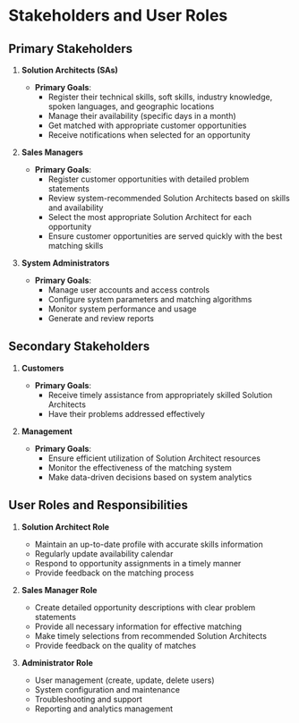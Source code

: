 # Stakeholders and User Roles

## Primary Stakeholders

1. **Solution Architects (SAs)**
   - **Primary Goals**: 
     - Register their technical skills, soft skills, industry knowledge, spoken languages, and geographic locations
     - Manage their availability (specific days in a month)
     - Get matched with appropriate customer opportunities
     - Receive notifications when selected for an opportunity

2. **Sales Managers**
   - **Primary Goals**:
     - Register customer opportunities with detailed problem statements
     - Review system-recommended Solution Architects based on skills and availability
     - Select the most appropriate Solution Architect for each opportunity
     - Ensure customer opportunities are served quickly with the best matching skills

3. **System Administrators**
   - **Primary Goals**:
     - Manage user accounts and access controls
     - Configure system parameters and matching algorithms
     - Monitor system performance and usage
     - Generate and review reports

## Secondary Stakeholders

1. **Customers**
   - **Primary Goals**:
     - Receive timely assistance from appropriately skilled Solution Architects
     - Have their problems addressed effectively

2. **Management**
   - **Primary Goals**:
     - Ensure efficient utilization of Solution Architect resources
     - Monitor the effectiveness of the matching system
     - Make data-driven decisions based on system analytics

## User Roles and Responsibilities

1. **Solution Architect Role**
   - Maintain an up-to-date profile with accurate skills information
   - Regularly update availability calendar
   - Respond to opportunity assignments in a timely manner
   - Provide feedback on the matching process

2. **Sales Manager Role**
   - Create detailed opportunity descriptions with clear problem statements
   - Provide all necessary information for effective matching
   - Make timely selections from recommended Solution Architects
   - Provide feedback on the quality of matches

3. **Administrator Role**
   - User management (create, update, delete users)
   - System configuration and maintenance
   - Troubleshooting and support
   - Reporting and analytics management
